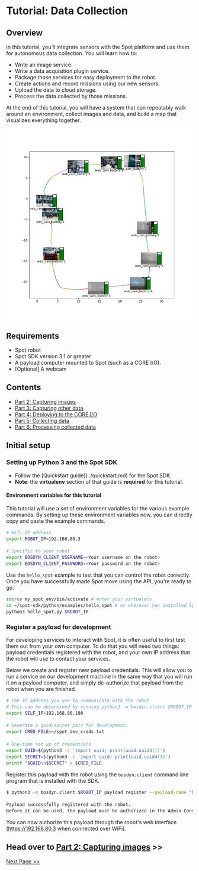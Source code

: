 <!--
Copyright (c) 2023 Boston Dynamics, Inc.  All rights reserved.

Downloading, reproducing, distributing or otherwise using the SDK Software
is subject to the terms and conditions of the Boston Dynamics Software
Development Kit License (20191101-BDSDK-SL).
-->

<script type="text/javascript" src="video_play_at_scroll.js"></script>
<link rel="stylesheet" type="text/css" href="tutorial.css">
<link href="prism.css" rel="stylesheet" />
<script src="prism.js"></script>

# Tutorial: Data Collection

## Overview

In this tutorial, you’ll integrate sensors with the Spot platform and use them for autonomous data collection. You will learn how to:

- Write an image service.
- Write a data acquisition plugin service.
- Package those services for easy deployment to the robot.
- Create actions and record missions using our new sensors.
- Upload the data to cloud storage.
- Process the data collected by those missions.

At the end of this tutorial, you will have a system that can repeatably walk around an environment, collect images and data, and build a map that visualizes everything together.

![Map with images](img/map1.png)

## Requirements

- Spot robot
- Spot SDK version 3.1 or greater
- A payload computer mounted to Spot (such as a CORE I/O).
- [Optional] A webcam

## Contents

- [Part 2: Capturing images](daq2.md)
- [Part 3: Capturing other data](daq3.md)
- [Part 4: Deploying to the CORE I/O](daq4.md)
- [Part 5: Collecting data](daq5.md)
- [Part 6: Processing collected data](daq6.md)

## Initial setup

### Setting up Python 3 and the Spot SDK

<ul>
    <li>Follow the [Quickstart guide](../quickstart.md) for the Spot SDK.</li>
    <li><strong>Note</strong>: the <strong>virtualenv</strong> section of that guide is <strong>required</strong> for this tutorial.
</ul>

#### Environment variables for this tutorial

This tutorial will use a set of environment variables for the various example commands. By setting up these environment variables now, you can directly copy and paste the example commands.

```sh
# Wifi IP address
export ROBOT_IP=192.168.80.3

# Specific to your robot
export BOSDYN_CLIENT_USERNAME=<Your username on the robot>
export BOSDYN_CLIENT_PASSWORD=<Your password on the robot>
```

Use the `hello_spot` example to test that you can control the robot correctly.
Once you have successfully made Spot move using the API, you're ready to go.

```sh
source my_spot_env/bin/activate # enter your virtualenv
cd ~/spot-sdk/python/examples/hello_spot # or wherever you installed Spot SDK
python3 hello_spot.py $ROBOT_IP
```

### Register a payload for development

For developing services to interact with Spot, it is often useful to first test them out from your own computer. To do that you will need two things: payload credentials registered with the robot, and your own IP address that the robot will use to contact your services.

Below we create and register new payload credentials. This will allow you to run a service on our development machine in the same way that you will run it on a payload computer, and simply de-authorize that payload from the robot when you are finished.

```sh
# The IP address you use to communicate with the robot
# This can be determined by running python3 -m bosdyn.client $ROBOT_IP self-ip
export SELF_IP=192.168.80.100

# Generate a guid/secret pair for development.
export CRED_FILE=~/spot_dev_creds.txt

# One-time set up of credentials.
export GUID=$(python3 -c 'import uuid; print(uuid.uuid4())')
export SECRET=$(python3 -c 'import uuid; print(uuid.uuid4())')
printf "$GUID\n$SECRET" > $CRED_FILE
```

Register this payload with the robot using the `bosdyn.client` command line program that is installed with the SDK.

```sh
$ python3 -m bosdyn.client $ROBOT_IP payload register --payload-name "Dev Payload" --payload-guid $GUID --payload-secret $SECRET

Payload successfully registered with the robot.
Before it can be used, the payload must be authorized in the Admin Console.
```

You can now authorize this payload through the robot's web interface (https://192.168.80.3 when connected over WiFi).

## Head over to [Part 2: Capturing images](daq2.md) >>

[Next Page >>](daq2.md)
